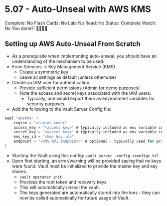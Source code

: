 # 5.07 - Auto-Unseal with AWS KMS

Complete: No
Flash Cards: No
Lab: No
Read: No
Status: Complete
Watch: No
You done?: 🌚🌚🌚🌚

## Setting up AWS Auto-Unseal From Scratch

- As a prerequisite when implementing auto-unseal, you should have an understanding of the mechanism to be used.
- From Services → Key Management Service (KMS)
    - Create a symmetric key
    - Leave all settings as default (unless otherwise)
- Create an IAM user for authentication.
    - Provide sufficient permissions (Admin for demo purposes)
    - Note the access and secret keys associated with the IAM users.
        - Typically, one would export them as environment variables for security purposes.
- Add the following to the Vault Server Config file:

```go
seal "awskms" {
	region = "<region code>"
	access_key = "<access key>" # typically included as env variable instead
	secret_key = "<secret key>" # typically included as env variable instead
	kms_key_id = "<kms key id>"
	endpoint = "<KMS API endpoint>" # optional - typically used for private connactions over vpc from an EC2 instance
}
```

- Starting the Vault using this config: `vault server -config <config>.hcl`
- Upon first starting, an error/warning will be provided saying that no keys were found. Vault must be initialized to provide the master key and key shares.
    - `vault operator init`
    - Provides the root token and recovery keys
    - This will automatically unseal the vault.
    - The keys generated are automatically stored into the kms - they can now be called automatically for future usage of Vault.